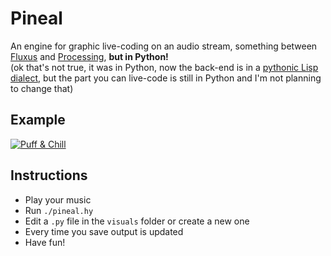 Pineal
======
An engine for graphic live-coding on an audio stream, something between 
[Fluxus](http://www.pawfal.org/fluxus/) and [Processing](https://processing.org/), 
__but in Python!__  
(ok that's not true, it was in Python, now the back-end is in a 
[pythonic Lisp dialect](http://hylang.org), but the part you can live-code 
is still in Python and I'm not planning to change that)


Example
-------
[![Puff & Chill](http://img.youtube.com/vi/F1WsmDq4GzM/0.jpg)](http://www.youtube.com/watch?v=F1WsmDq4GzM)


Instructions
------------
* Play your music
* Run `./pineal.hy`
* Edit a `.py` file in the `visuals` folder or create a new one
* Every time you save output is updated
* Have fun!
